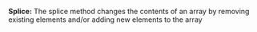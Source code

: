 <b>Splice:</b> The splice method changes the contents of an array by removing existing elements and/or adding new elements to the array
